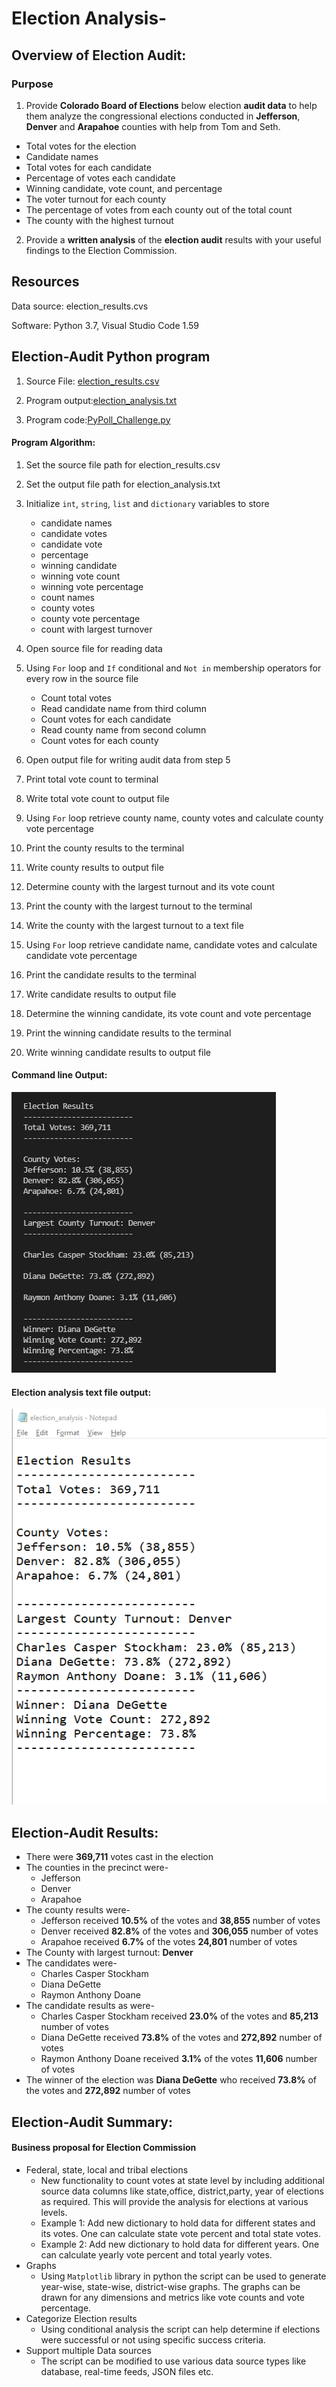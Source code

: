 # Election Analysis- 
## Overview of Election Audit: 
### Purpose
1) Provide **Colorado Board of Elections** below election **audit data** to help them analyze the congressional elections conducted in  **Jefferson**, **Denver** and **Arapahoe** counties with help from Tom and Seth.

-	Total votes for the election
-	Candidate names
-	Total votes for each candidate
-	Percentage of votes each candidate 
-	Winning candidate, vote count, and percentage
-	The voter turnout for each county
-	The percentage of votes from each county out of the total count
-	The county with the highest turnout


2) Provide a **written analysis** of the **election audit** results with your useful findings to the Election Commission.

## Resources
Data source: election_results.cvs

Software: Python 3.7, Visual Studio Code 1.59

## Election-Audit Python program

1) Source File: [election_results.csv](https://github.com/Sheetaltkr/Election_Analysis/blob/main/Resources/election_results.csv) 

2) Program output:[election_analysis.txt](https://github.com/Sheetaltkr/Election_Analysis/blob/main/analysis/election_analysis.txt)

3) Program code:[PyPoll_Challenge.py](https://github.com/Sheetaltkr/Election_Analysis/blob/main/PyPoll_Challenge.py)

#### Program Algorithm:

1. Set the source file path for election_results.csv

2. Set the output file path for election_analysis.txt 

3. Initialize `int`, `string`, `list` and `dictionary` variables to store

	-	candidate names
	-	candidate votes
	-	candidate vote
	-	percentage
	-	winning candidate
	-	winning vote count
	-	winning vote percentage
	-	count names
	-	county votes
	-	county vote percentage
	-	count with largest turnover
	
4. Open source file for reading data

5. Using `For` loop and `If` conditional and `Not in` membership operators for every row in the source file 
 
	-	Count total votes 
	-	Read candidate name from third column
	-	Count votes for each candidate
	-	Read county name from second column
	-	Count votes for each county

6. Open output file for writing audit data from step 5
7. Print total vote count to terminal
8. Write total vote count to output file
9. Using `For` loop retrieve county name, county votes and calculate county vote percentage
10. Print the county results to the terminal
11. Write county results to output file
12. Determine county with the largest turnout and its vote count
13. Print the county with the largest turnout to the terminal
14. Write the county with the largest turnout to a text file
15. Using `For` loop retrieve candidate name, candidate votes and calculate candidate vote percentage
16. Print the candidate results to the terminal
11. Write candidate results to output file
12. Determine the winning candidate, its vote count and vote percentage
13. Print the winning candidate results to the terminal
11. Write winning candidate results to output file

#### Command line Output:

![Command line output](https://github.com/Sheetaltkr/Election_Analysis/blob/main/analysis/Election_results_printed_to_commandLine.png)

#### Election analysis text file output:

![Election_analysis.txt](https://github.com/Sheetaltkr/Election_Analysis/blob/main/analysis/Election_results_saved_textfile.png)

## Election-Audit Results:
-	There were **369,711** votes cast in the election
-	The counties in the precinct were-
	-	Jefferson
	-	Denver
	-	Arapahoe
-	The county results were-
	-	Jefferson received **10.5%** of the votes and **38,855** number of votes
	-	Denver received **82.8%** of the votes and **306,055** number of votes
	-	Arapahoe received **6.7%** of the votes **24,801** number of votes
-	The County  with largest turnout: **Denver**
-	The candidates were-
	-	Charles Casper Stockham
	-	Diana DeGette
	-	Raymon Anthony Doane
-	The candidate results as were-
	-	Charles Casper Stockham received **23.0%** of the votes and **85,213** number of votes
	-	Diana DeGette received **73.8%** of the votes and **272,892** number of votes
	-	Raymon Anthony Doane received **3.1%** of the votes **11,606** number of votes
-	The winner of the election was **Diana DeGette** who received  **73.8%** of the votes and **272,892** number of votes


## Election-Audit Summary: 

#### Business proposal for Election Commission

- Federal, state, local and tribal elections
	- New functionality to count votes at state level by including additional source data columns like state,office, district,party, year of elections as required. This will provide the analysis for elections at  various levels.
	- Example 1: Add new dictionary to hold data for different states and its votes. One can calculate state vote percent and total state votes.
	- Example 2: Add new dictionary to hold data for different years. One can calculate yearly vote percent and total yearly votes.
- Graphs
	- Using `Matplotlib` library in python the script can be used to generate year-wise, state-wise, district-wise graphs. The graphs can be drawn for any dimensions and metrics like vote counts and vote percentage.
- Categorize Election results
	- Using conditional analysis the script can help determine if elections were successful or not using specific success criteria.
- Support multiple Data sources
	- The script can be modified to use various data source types like database, real-time feeds, JSON files etc.
